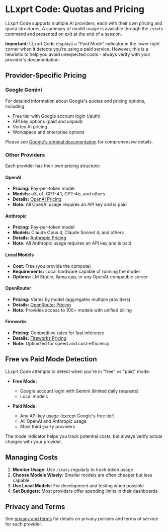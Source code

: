 # LLxprt Code: Quotas and Pricing

LLxprt Code supports multiple AI providers, each with their own pricing and quota structures. A summary of model usage is available through the `/stats` command and presented on exit at the end of a session.

**Important:** LLxprt Code displays a "Paid Mode" indicator in the lower right corner when it detects you're using a paid service. However, this is a heuristic to help you avoid unexpected costs - always verify with your provider's documentation.

## Provider-Specific Pricing

### Google Gemini
For detailed information about Google's quotas and pricing options, including:
- Free tier with Google account login (/auth)
- API key options (paid and unpaid)
- Vertex AI pricing
- Workspace and enterprise options

Please see [Google's original documentation](https://github.com/google-gemini/gemini-cli/blob/main/docs/quota-and-pricing.md) for comprehensive details.

### Other Providers

Each provider has their own pricing structure:

#### OpenAI
- **Pricing:** Pay-per-token model
- **Models:** o3, o1, GPT-4.1, GPT-4o, and others
- **Details:** [OpenAI Pricing](https://openai.com/pricing)
- **Note:** All OpenAI usage requires an API key and is paid

#### Anthropic
- **Pricing:** Pay-per-token model
- **Models:** Claude Opus 4, Claude Sonnet 4, and others
- **Details:** [Anthropic Pricing](https://www.anthropic.com/pricing)
- **Note:** All Anthropic usage requires an API key and is paid

#### Local Models
- **Cost:** Free (you provide the compute)
- **Requirements:** Local hardware capable of running the model
- **Options:** LM Studio, llama.cpp, or any OpenAI-compatible server

#### OpenRouter
- **Pricing:** Varies by model (aggregates multiple providers)
- **Details:** [OpenRouter Pricing](https://openrouter.ai/models)
- **Note:** Provides access to 100+ models with unified billing

#### Fireworks
- **Pricing:** Competitive rates for fast inference
- **Details:** [Fireworks Pricing](https://fireworks.ai/pricing)
- **Note:** Optimized for speed and cost-efficiency

## Free vs Paid Mode Detection

LLxprt Code attempts to detect when you're in "free" vs "paid" mode:

- **Free Mode:** 
  - Google account login with Gemini (limited daily requests)
  - Local models
  
- **Paid Mode:**
  - Any API key usage (except Google's free tier)
  - All OpenAI and Anthropic usage
  - Most third-party providers

The mode indicator helps you track potential costs, but always verify actual charges with your provider.

## Managing Costs

1. **Monitor Usage:** Use `/stats` regularly to track token usage
2. **Choose Models Wisely:** Smaller models are often cheaper but less capable
3. **Use Local Models:** For development and testing when possible
4. **Set Budgets:** Most providers offer spending limits in their dashboards

## Privacy and Terms

See [privacy and terms](./tos-privacy.md) for details on privacy policies and terms of service for each provider.